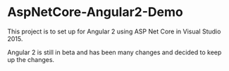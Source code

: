 # AspNetCore-Angular2-Demo
This project is to set up for Angular 2 using ASP Net Core in Visual Studio 2015.

Angular 2 is still in beta and has been many changes and decided to keep up the changes.
